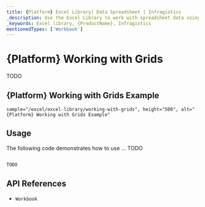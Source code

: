```yaml
---
title: {Platform} Excel Library| Data Spreadsheet | Infragistics
_description: Use the Excel Library to work with spreadsheet data using Microsoft Excel features. Easily transfer data from excel to your application.
_keywords: Excel library, {ProductName}, Infragistics
mentionedTypes: ['Workbook']
---
```

# {Platform} Working with Grids

TODO

## {Platform} Working with Grids Example


`sample="/excel/excel-library/working-with-grids", height="500", alt="{Platform} Working with Grids Example"`



<div class="divider--half"></div>

## Usage
The following code demonstrates how to use ... TODO

```ts

TODO

```

## API References

 - `Workbook`